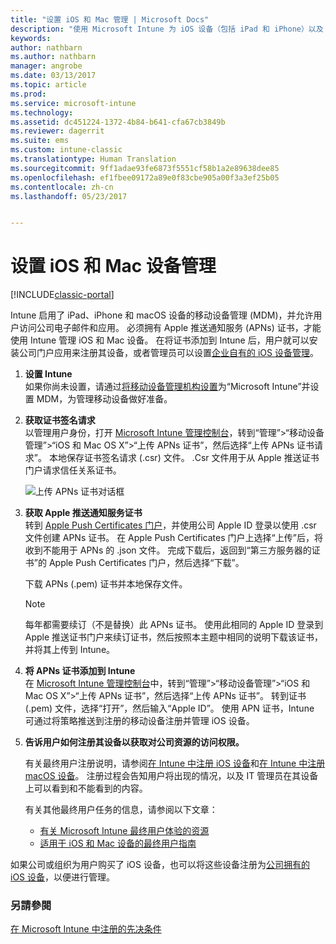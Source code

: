 ```yaml
---
title: "设置 iOS 和 Mac 管理 | Microsoft Docs"
description: "使用 Microsoft Intune 为 iOS 设备（包括 iPad 和 iPhone）以及 Mac OS X 设备启用移动设备管理 (MDM)。"
keywords: 
author: nathbarn
ms.author: nathbarn
manager: angrobe
ms.date: 03/13/2017
ms.topic: article
ms.prod: 
ms.service: microsoft-intune
ms.technology: 
ms.assetid: dc451224-1372-4b84-b641-cfa67cb3849b
ms.reviewer: dagerrit
ms.suite: ems
ms.custom: intune-classic
ms.translationtype: Human Translation
ms.sourcegitcommit: 9ff1adae93fe6873f5551cf58b1a2e89638dee85
ms.openlocfilehash: ef1fbee09172a89e0f83cbe905a00f3a3ef25b05
ms.contentlocale: zh-cn
ms.lasthandoff: 05/23/2017


---
```


# <a name="set-up-ios-and-mac-device-management"></a>设置 iOS 和 Mac 设备管理

[!INCLUDE[classic-portal](../includes/classic-portal.md)]

Intune 启用了 iPad、iPhone 和 macOS 设备的移动设备管理 (MDM)，并允许用户访问公司电子邮件和应用。 必须拥有 Apple 推送通知服务 (APNs) 证书，才能使用 Intune 管理 iOS 和 Mac 设备。 在将证书添加到 Intune 后，用户就可以安装公司门户应用来注册其设备，或者管理员可以设置[企业自有的 iOS 设备管理](enroll-corporate-owned-ios-devices-in-microsoft-intune.md)。

1.  **设置 Intune**<br>
    如果你尚未设置，请通过[将移动设备管理机构设置](prerequisites-for-enrollment.md#step-2-set-mdm-authority)为“Microsoft Intune”并设置 MDM，为管理移动设备做好准备。

2.  **获取证书签名请求**<br>
    以管理用户身份，打开 [Microsoft Intune 管理控制台](https://manage.microsoft.com)，转到“管理”&gt;“移动设备管理”&gt;“iOS 和 Mac OS X”&gt;“上传 APNs 证书”，然后选择“上传 APNs 证书请求”。 本地保存证书签名请求 (.csr) 文件。 .Csr 文件用于从 Apple 推送证书门户请求信任关系证书。

    ![上传 APNs 证书对话框](../media/Intune-iOS-enrollment-with-apns.png)

3.  **获取 Apple 推送通知服务证书**<br>
    转到 [Apple Push Certificates 门户](http://go.microsoft.com/fwlink/?LinkId=269844)，并使用公司 Apple ID 登录以使用 .csr 文件创建 APNs 证书。 在 Apple Push Certificates 门户上选择“上传”后，将收到不能用于 APNs 的 .json 文件。 完成下载后，返回到“第三方服务器的证书”的 Apple Push Certificates 门户，然后选择“下载”。

    下载 APNs (.pem) 证书并本地保存文件。

    > [!NOTE]
    > 每年都需要续订（不是替换）此 APNs 证书。 使用此相同的 Apple ID 登录到 Apple 推送证书门户来续订证书，然后按照本主题中相同的说明下载该证书，并将其上传到 Intune。

4.  **将 APNs 证书添加到 Intune**<br>
    在 [Microsoft Intune 管理控制台](https://manage.microsoft.com)中，转到“管理”&gt;“移动设备管理”&gt;“iOS 和 Mac OS X”&gt;“上传 APNs 证书”，然后选择“上传 APNs 证书”。 转到证书 (.pem) 文件，选择“打开”，然后输入“Apple ID”。 使用 APN 证书，Intune 可通过将策略推送到注册的移动设备注册并管理 iOS 设备。

5.  **告诉用户如何注册其设备以获取对公司资源的访问权限。**

    有关最终用户注册说明，请参阅[在 Intune 中注册 iOS 设备](https://docs.microsoft.com/intune-user-help/enroll-your-device-in-intune-ios)和[在 Intune 中注册 macOS 设备](https://docs.microsoft.com/intune-user-help/enroll-your-device-in-intune-macos)。 注册过程会告知用户将出现的情况，以及 IT 管理员在其设备上可以看到和不能看到的内容。

    有关其他最终用户任务的信息，请参阅以下文章：
    - [有关 Microsoft Intune 最终用户体验的资源](how-to-educate-your-end-users-about-microsoft-intune.md)
    - [适用于 iOS 和 Mac 设备的最终用户指南](https://docs.microsoft.com/intune-user-help/using-your-ios-or-macOS-device-with-intune)

如果公司或组织为用户购买了 iOS 设备，也可以将这些设备注册为[公司拥有的 iOS 设备](enroll-corporate-owned-ios-devices-in-microsoft-intune.md)，以便进行管理。

### <a name="see-also"></a>另請參閱
[在 Microsoft Intune 中注册的先决条件](prerequisites-for-enrollment.md)

